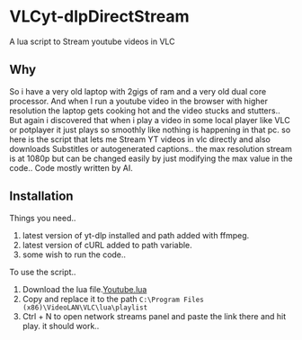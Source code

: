 # VLCyt-dlpDirectStream
A lua script to Stream youtube videos in VLC

## Why
So i have a very old laptop with 2gigs of ram and a very old dual core processor. And when I run a youtube video in the browser with higher resolution the laptop gets cooking hot and the video stucks and stutters..
But again i discovered that when i play a video in some local player like VLC or potplayer it just plays so smoothly like nothing is happening in that pc.
so here is the script that lets me Stream YT videos in vlc directly and also downloads Substitles or autogenerated captions..
the max resolution stream is at 1080p but can be changed easily by just modifying the max value in the code..
Code mostly written by AI.

## Installation
Things you need..
1. latest version of yt-dlp installed and path added with ffmpeg.
2. latest version of cURL added to path variable.
3. some wish to run the code..

To use the script..

 1. Download the lua file.[Youtube.lua](https://github.com/alphatat/VLCyt-dlpDirectStream/blob/main/youtube.lua)
 2. Copy and replace it to the path `C:\Program Files (x86)\VideoLAN\VLC\lua\playlist`
 3. Ctrl + N to open network streams panel and paste the link there and hit play. it should work..
